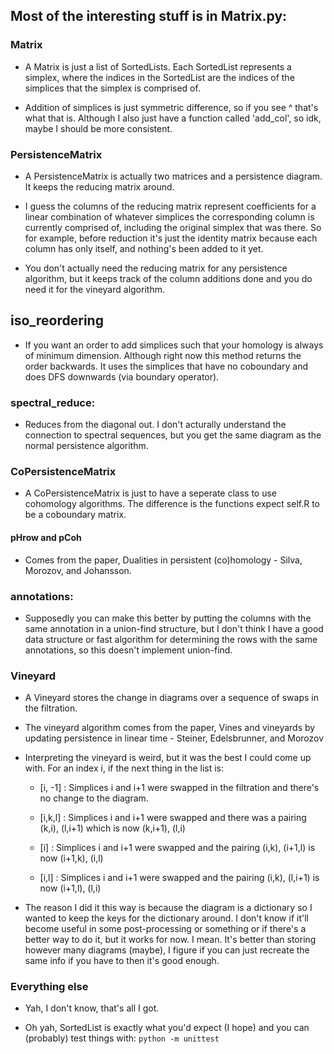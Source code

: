 ## Most of the interesting stuff is in Matrix.py:

### Matrix

* A Matrix is just a list of SortedLists. Each SortedList represents a simplex, where the indices in the SortedList are the indices of the simplices that the simplex is comprised of.

* Addition of simplices is just symmetric difference, so if you see ^ that's what that is. Although I also just have a function called 'add_col', so idk, maybe I should be more consistent.

### PersistenceMatrix

* A PersistenceMatrix is actually two matrices and a persistence diagram. It keeps the reducing matrix around.

* I guess the columns of the reducing matrix represent coefficients for a linear combination of whatever simplices the corresponding column is currently comprised of, including the original simplex that was there. So for example, before reduction it's just the identity matrix because each column has only itself, and nothing's been added to it yet.

* You don't actually need the reducing matrix for any persistence algorithm, but it keeps track of the column additions done and you do need it for the vineyard algorithm.

## iso_reordering

* If you want an order to add simplices such that your homology is always of minimum dimension. Although right now this method returns the order backwards. It uses the simplices that have no coboundary and does DFS downwards (via boundary operator).

### spectral_reduce:

* Reduces from the diagonal out. I don't acturally understand the connection to spectral sequences, but you get the same diagram as the normal persistence algorithm.

### CoPersistenceMatrix

* A CoPersistenceMatrix is just to have a seperate class to use cohomology algorithms. The difference is the functions expect self.R to be a coboundary matrix.

#### pHrow and pCoh

* Comes from the paper, Dualities in persistent (co)homology - Silva, Morozov, and Johansson.

### annotations:

* Supposedly you can make this better by putting the columns with the same annotation in a union-find structure, but I don't think I have a good data structure or fast algorithm for determining the rows with the same annotations, so this doesn't implement union-find.

### Vineyard

* A Vineyard stores the change in diagrams over a sequence of swaps in the filtration.

* The vineyard algorithm comes from the paper, Vines and vineyards by updating persistence in linear time - Steiner, Edelsbrunner, and Morozov

* Interpreting the vineyard is weird, but it was the best I could come up with. For an index i, if the next thing in the list is:

	* [i, -1] : Simplices i and i+1 were swapped in the filtration and there's no change to the diagram.

	* [i,k,l] : Simplices i and i+1 were swapped and there was a pairing (k,i), (l,i+1) which is now (k,i+1), (l,i)

	* [i]			: Simplices i and i+1 were swapped and the pairing (i,k), (i+1,l) is now (i+1,k), (i,l)

	* [i,l]		: Simplices i and i+1 were swapped and the pairing (i,k), (l,i+1) is now (i+1,l), (l,i)

* The reason I did it this way is because the diagram is a dictionary so I wanted to keep the keys for the dictionary around. I don't know if it'll become useful in some post-processing or something or if there's a better way to do it, but it works for now. I mean. It's better than storing however many diagrams (maybe), I figure if you can just recreate the same info if you have to then it's good enough.

### Everything else

* Yah, I don't know, that's all I got.

* Oh yah, SortedList is exactly what you'd expect (I hope) and you can (probably) test things with:
`python -m unittest`
